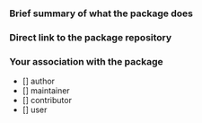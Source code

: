 ### Brief summary of what the package does

<!-- Please write a sentence summarzing the package. -->

### Direct link to the package repository

<!---  e.g. https://github.com/your/awesome_package -->

### Your association with the package

<!-- Please put an "x" in the the appropriate boxes -->

- [] author
- [] maintainer
- [] contributor
- [] user
